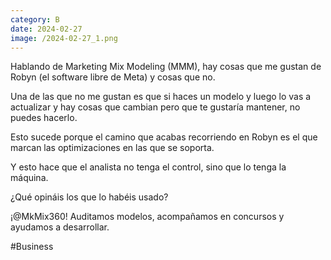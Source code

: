 ```yaml
--- 
category: B 
date: 2024-02-27 
image: /2024-02-27_1.png 
--- 
```


Hablando de Marketing Mix Modeling (MMM), hay cosas que me gustan de Robyn (el software libre de Meta) y cosas que no. 

Una de las que no me gustan es que si haces un modelo y luego lo vas a actualizar y hay cosas que cambian pero que te gustaría mantener, no puedes hacerlo. 

Esto sucede porque el camino que acabas recorriendo en Robyn es el que marcan las optimizaciones en las que se soporta. 

Y esto hace que el analista no tenga el control, sino que lo tenga la máquina. 

¿Qué opináis los que lo habéis usado?

¡@MkMix360! Auditamos modelos, acompañamos en concursos y ayudamos a desarrollar. 

#Business